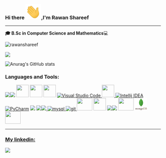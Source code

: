 
### Hi there <img src="https://raw.githubusercontent.com/ABSphreak/ABSphreak/master/gifs/Hi.gif" width="50">,I'm Rawan Shareef 
-----------------------------------------------------------
**:mortar_board: B.Sc in Computer Science and Mathematics**:computer:
<p align="left"> <img src="https://komarev.com/ghpvc/?username=rawanshareef&label=Profile%20views&color=0e75b6&style=flat" alt="rawanshareef" /> </p>

<a href="https://github.com/rawanshareef/github-readme-stats">  <img align="center" src="https://github-readme-stats.vercel.app/api/top-langs/?username=rawanshareef&theme=bg_color&layout=compact" />
</a>

![Anurag's GitHub stats](https://github-readme-stats.vercel.app/api?username=rawanshareef&bg_color=0,596904e95&title_color=0e75b6&text_views&color=0e75b6&style=flat")
### Languages and Tools:
<img src="https://racket-lang.org/img/racket-logo.svg" width="50"><img src="https://user-images.githubusercontent.com/57855070/98301894-33521300-1fc4-11eb-860e-f06c2a2e9dce.png" width="50">
<img src="https://user-images.githubusercontent.com/57855070/98302338-e1f65380-1fc4-11eb-95ae-ad38f2c4fc13.png" width="40" height="40"/> 
<img src="https://user-images.githubusercontent.com/57855070/98302891-e8d19600-1fc5-11eb-88ff-96a990f80521.png" width="40" height="40"/> 
<img src="https://user-images.githubusercontent.com/57855070/98302169-9c398b00-1fc4-11eb-9734-1c075d91db98.png" width="40" height="40"/> 
<a href="https://code.visualstudio.com/" title="Visual Studio Code" width="40" height="40"/> 
<img src="https://github.com/tomchen/stack-icons/blob/master/logos/visual-studio-code.svg" alt="Visual Studio Code" width="45" height="45"/>  </a>
<a href="https://www.jetbrains.com/idea/" title="Intellij IDEA"> 
<img src="https://www.xda-developers.com/files/2018/03/android-studio-logo.png" width="40" height="40"/> 
<img src="https://github.com/tomchen/stack-icons/blob/master/logos/intellij-idea.svg" alt="Intellij IDEA" width="45" height="45"/></a><a href="https://www.jetbrains.com/pycharm/" target="PyCharm">
<img src="https://github.com/tomchen/stack-icons/blob/master/logos/pycharm.svg" alt="PyCharm" width="40" height="40"/></a>
<img src="http://1.bp.blogspot.com/-H3jQg1kGK8U/U0hKr2g4qGI/AAAAAAAAEHc/NZ5eB-tj7YQ/s1600/ubuntu+logo.png" width="45">
<img src="https://upload.wikimedia.org/wikipedia/commons/thumb/b/b0/NewTux.svg/300px-NewTux.svg.png" width="50"><img src="https://www.freecodecamp.org/news/content/images/2020/08/wireshark-1.png" width="50"><a href="https://www.mysql.com/"> <img src="https://github.com/tomchen/stack-icons/blob/master/logos/mysql.svg" alt="mysql" width="40" height="40"/></a><a href="https://git-scm.com/" target="git"> <img src="https://www.vectorlogo.zone/logos/git-scm/git-scm-icon.svg" alt="git" width="40" height="40"/>  </a><img src="https://presidio-ventures.com/wp-content/uploads/2018/01/arcsight-logo-275.png" width="50" height="40"/> <img src="https://dist.neo4j.com/wp-content/uploads/20170215205148/zenoss.png" width="40" height="40"/> <img src="https://www.checkpoint.com/wp-content/uploads/tile-smartconsole-logo.jpg" width="50"><img src="https://www.sngular.com/wp-content/uploads/2019/11/Kotlin-Blog.png" width="120" /> <img src="https://upload.wikimedia.org/wikipedia/commons/d/d5/Virtualbox_logo.png?20150209215936" width="50" height="40"/> <a href="https://www.mongodb.com/" target="_blank" rel="noreferrer"> <img src="https://raw.githubusercontent.com/devicons/devicon/master/icons/mongodb/mongodb-original-wordmark.svg" alt="mongodb" width="40" height="40"/><img src="https://www.kent.ac.uk/productivity-tools/images/processing.png" width="50" height="40"/> 

---------------------------------------------------------------------------------
### My linkedin:

[<img align="left" width="48px" src="https://user-images.githubusercontent.com/57855070/98333031-8fd72180-2008-11eb-96ce-cc86e185889c.png"/>][linkedin]

[linkedin]: https://www.linkedin.com/in/rawan-sharief-07347819b/
